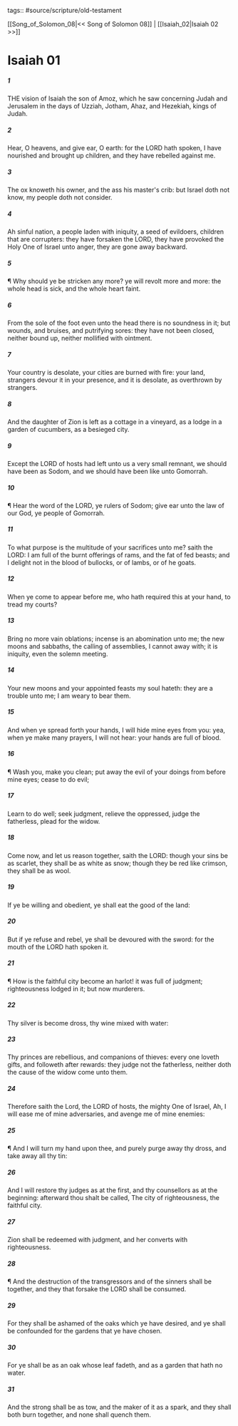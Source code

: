 tags:: #source/scripture/old-testament

[[Song_of_Solomon_08|<< Song of Solomon 08]] | [[Isaiah_02|Isaiah 02 >>]]

# Isaiah 01

##### 1

THE vision of Isaiah the son of Amoz, which he saw concerning Judah and Jerusalem in the days of Uzziah, Jotham, Ahaz, and Hezekiah, kings of Judah.

##### 2

Hear, O heavens, and give ear, O earth: for the LORD hath spoken, I have nourished and brought up children, and they have rebelled against me.

##### 3

The ox knoweth his owner, and the ass his master's crib: but Israel doth not know, my people doth not consider.

##### 4

Ah sinful nation, a people laden with iniquity, a seed of evildoers, children that are corrupters: they have forsaken the LORD, they have provoked the Holy One of Israel unto anger, they are gone away backward.

##### 5

¶ Why should ye be stricken any more? ye will revolt more and more: the whole head is sick, and the whole heart faint.

##### 6

From the sole of the foot even unto the head there is no soundness in it; but wounds, and bruises, and putrifying sores: they have not been closed, neither bound up, neither mollified with ointment.

##### 7

Your country is desolate, your cities are burned with fire: your land, strangers devour it in your presence, and it is desolate, as overthrown by strangers.

##### 8

And the daughter of Zion is left as a cottage in a vineyard, as a lodge in a garden of cucumbers, as a besieged city.

##### 9

Except the LORD of hosts had left unto us a very small remnant, we should have been as Sodom, and we should have been like unto Gomorrah.

##### 10

¶ Hear the word of the LORD, ye rulers of Sodom; give ear unto the law of our God, ye people of Gomorrah.

##### 11

To what purpose is the multitude of your sacrifices unto me? saith the LORD: I am full of the burnt offerings of rams, and the fat of fed beasts; and I delight not in the blood of bullocks, or of lambs, or of he goats.

##### 12

When ye come to appear before me, who hath required this at your hand, to tread my courts?

##### 13

Bring no more vain oblations; incense is an abomination unto me; the new moons and sabbaths, the calling of assemblies, I cannot away with; it is iniquity, even the solemn meeting.

##### 14

Your new moons and your appointed feasts my soul hateth: they are a trouble unto me; I am weary to bear them.

##### 15

And when ye spread forth your hands, I will hide mine eyes from you: yea, when ye make many prayers, I will not hear: your hands are full of blood.

##### 16

¶ Wash you, make you clean; put away the evil of your doings from before mine eyes; cease to do evil;

##### 17

Learn to do well; seek judgment, relieve the oppressed, judge the fatherless, plead for the widow.

##### 18

Come now, and let us reason together, saith the LORD: though your sins be as scarlet, they shall be as white as snow; though they be red like crimson, they shall be as wool.

##### 19

If ye be willing and obedient, ye shall eat the good of the land:

##### 20

But if ye refuse and rebel, ye shall be devoured with the sword: for the mouth of the LORD hath spoken it.

##### 21

¶ How is the faithful city become an harlot! it was full of judgment; righteousness lodged in it; but now murderers.

##### 22

Thy silver is become dross, thy wine mixed with water:

##### 23

Thy princes are rebellious, and companions of thieves: every one loveth gifts, and followeth after rewards: they judge not the fatherless, neither doth the cause of the widow come unto them.

##### 24

Therefore saith the Lord, the LORD of hosts, the mighty One of Israel, Ah, I will ease me of mine adversaries, and avenge me of mine enemies:

##### 25

¶ And I will turn my hand upon thee, and purely purge away thy dross, and take away all thy tin:

##### 26

And I will restore thy judges as at the first, and thy counsellors as at the beginning: afterward thou shalt be called, The city of righteousness, the faithful city.

##### 27

Zion shall be redeemed with judgment, and her converts with righteousness.

##### 28

¶ And the destruction of the transgressors and of the sinners shall be together, and they that forsake the LORD shall be consumed.

##### 29

For they shall be ashamed of the oaks which ye have desired, and ye shall be confounded for the gardens that ye have chosen.

##### 30

For ye shall be as an oak whose leaf fadeth, and as a garden that hath no water.

##### 31

And the strong shall be as tow, and the maker of it as a spark, and they shall both burn together, and none shall quench them.
